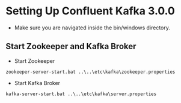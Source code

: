 
# Setting Up Confluent Kafka 3.0.0

<p>

- Make sure you are navigated inside the bin/windows directory.

## Start Zookeeper and Kafka Broker

-   Start Zookeeper

```
zookeeper-server-start.bat ..\..\etc\kafka\zookeeper.properties
```

-   Start Kafka Broker

```
kafka-server-start.bat ..\..\etc\kafka\server.properties
```
